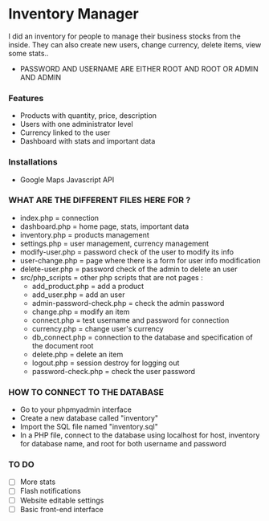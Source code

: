 # Inventory Manager

I did an inventory for people to manage their business stocks from the inside. They can also create new users, change currency, delete items, view some stats..

* PASSWORD AND USERNAME ARE EITHER ROOT AND ROOT OR ADMIN AND ADMIN

### Features
* Products with quantity, price, description
* Users with one administrator level
* Currency linked to the user
* Dashboard with stats and important data


### Installations
* Google Maps Javascript API

### WHAT ARE THE DIFFERENT FILES HERE FOR ?

* index.php = connection
* dashboard.php = home page, stats, important data
* inventory.php = products management
* settings.php = user management, currency management
* modify-user.php = password check of the user to modify its info
* user-change.php = page where there is a form for user info modification
* delete-user.php = password check of the admin to delete an user
* src/php_scripts = other php scripts that are not pages :
    * add_product.php = add a product
    * add_user.php = add an user
    * admin-password-check.php = check the admin password
    * change.php = modify an item
    * connect.php = test username and password for connection
    * currency.php = change user's currency
    * db_connect.php = connection to the database and specification of the document root
    * delete.php = delete an item
    * logout.php = session destroy for logging out
    * password-check.php = check the user password


### HOW TO CONNECT TO THE DATABASE

* Go to your phpmyadmin interface
* Create a new database called "inventory"
* Import the SQL file named "inventory.sql"
* In a PHP file, connect to the database using localhost for host, inventory for database name, and root for both username and password


### TO DO
* [ ] More stats
* [ ] Flash notifications
* [ ] Website editable settings
* [ ] Basic front-end interface